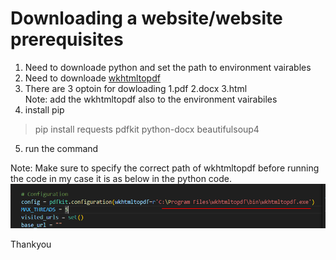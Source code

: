 # Downloading a website/website prerequisites
1. Need to downloade  python and set the path to environment vairables
2. Need to downloade [wkhtmltopdf](https://wkhtmltopdf.org/downloads.html)  
3. There are 3 optoin for dowloading 1.pdf 2.docx 3.html \
Note: add the wkhtmltopdf also to the environment vairabiles
4. install pip 
>pip install requests pdfkit python-docx beautifulsoup4
5. run the command 

Note: Make sure to specify the correct path of wkhtmltopdf before running the code in my case it is as below in the python code.
![alt text](image.png)

Thankyou